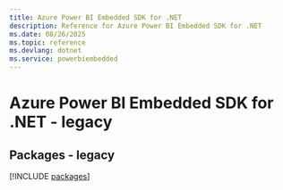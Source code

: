 ```yaml
---
title: Azure Power BI Embedded SDK for .NET
description: Reference for Azure Power BI Embedded SDK for .NET
ms.date: 08/26/2025
ms.topic: reference
ms.devlang: dotnet
ms.service: powerbiembedded
---
```

# Azure Power BI Embedded SDK for .NET - legacy
## Packages - legacy
[!INCLUDE [packages](power-bi-embedded-index.md)]